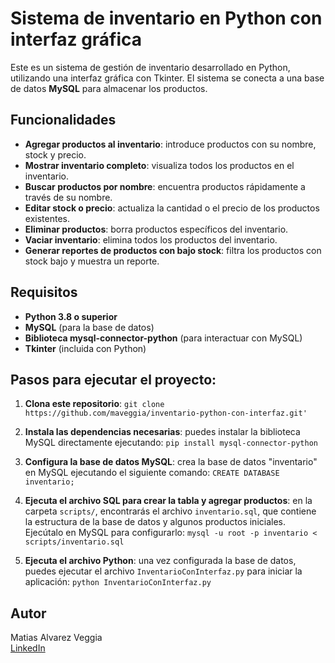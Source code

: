 # Sistema de inventario en Python con interfaz gráfica

Este es un sistema de gestión de inventario desarrollado en Python, utilizando una interfaz gráfica con Tkinter. El sistema se conecta a una base de datos **MySQL** para almacenar los productos.

## Funcionalidades

- **Agregar productos al inventario**: introduce productos con su nombre, stock y precio.
- **Mostrar inventario completo**: visualiza todos los productos en el inventario.
- **Buscar productos por nombre**: encuentra productos rápidamente a través de su nombre.
- **Editar stock o precio**: actualiza la cantidad o el precio de los productos existentes.
- **Eliminar productos**: borra productos específicos del inventario.
- **Vaciar inventario**: elimina todos los productos del inventario.
- **Generar reportes de productos con bajo stock**: filtra los productos con stock bajo y muestra un reporte.

## Requisitos

- **Python 3.8 o superior**
- **MySQL** (para la base de datos)
- **Biblioteca mysql-connector-python** (para interactuar con MySQL)
- **Tkinter** (incluida con Python)

## Pasos para ejecutar el proyecto:

1. **Clona este repositorio**:
`git clone https://github.com/maveggia/inventario-python-con-interfaz.git'`

2. **Instala las dependencias necesarias**: puedes instalar la biblioteca MySQL directamente ejecutando:
   `pip install mysql-connector-python`

3. **Configura la base de datos MySQL**: crea la base de datos "inventario" en MySQL ejecutando el siguiente comando:
   `CREATE DATABASE inventario;`

4. **Ejecuta el archivo SQL para crear la tabla y agregar productos**: en la carpeta `scripts/`, encontrarás el archivo `inventario.sql`, que contiene la estructura de la base de datos y algunos productos iniciales. Ejecútalo en MySQL para configurarlo:
   `mysql -u root -p inventario < scripts/inventario.sql`

5. **Ejecuta el archivo Python**: una vez configurada la base de datos, puedes ejecutar el archivo `InventarioConInterfaz.py` para iniciar la aplicación:
   `python InventarioConInterfaz.py`

## Autor

Matias Alvarez Veggia  
[LinkedIn](https://www.linkedin.com/in/matias-alvarez-veggia)